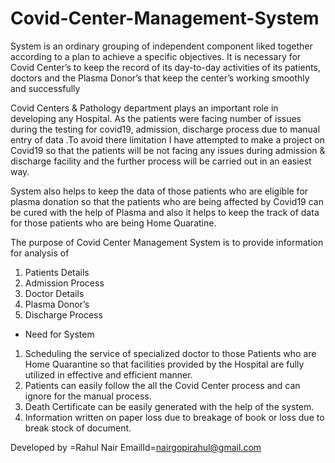 # Covid-Center-Management-System
System is an ordinary grouping of independent component liked together according to a plan to achieve a specific objectives.  It is necessary for Covid Center’s to keep the record of its day-to-day activities of its patients, doctors and the Plasma Donor’s that keep the center’s working smoothly and successfully 

 Covid Centers & Pathology department plays an important role in developing any Hospital. As the patients were facing number of issues during the testing for covid19, admission, discharge process due to manual entry of data .To avoid there limitation I have attempted to make a project on Covid19 so that the patients will be not facing any issues during admission & discharge facility and the further process will be carried out in an easiest way.
 
System also helps to keep the data of those patients who are eligible for plasma donation so that the patients who are being affected by Covid19 can be cured with the help of Plasma and also it helps to keep the track of data for those patients who are being Home Quaratine.
 

The purpose of Covid Center Management System is to provide information for analysis of
 1. Patients Details
 2. Admission Process
 3. Doctor Details
 4. Plasma Donor’s
 5. Discharge Process
 
* Need for System


1.	Scheduling the service of specialized doctor to those Patients who are Home Quarantine so that facilities provided by the Hospital are fully utilized in effective and efficient manner.
2.	Patients can easily follow the all the Covid Center process and can ignore for the manual process.
3.	Death Certificate can be easily generated with the help of the system.
4.	Information written on paper loss due to breakage of book or loss due to break stock of document.

Developed by =Rahul Nair
EmailId=nairgopirahul@gmail.com

